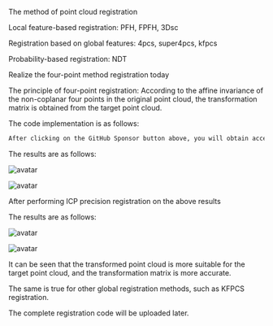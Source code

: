 The method of point cloud registration 

 Local feature-based registration: PFH, FPFH, 3Dsc 

 Registration based on global features: 4pcs, super4pcs, kfpcs 

 Probability-based registration: NDT 

 Realize the four-point method registration today 

 The principle of four-point registration: According to the affine invariance of the non-coplanar four points in the original point cloud, the transformation matrix is obtained from the target point cloud. 

 The code implementation is as follows: 

  ```python  
After clicking on the GitHub Sponsor button above, you will obtain access permissions to my private code repository ( https://github.com/slowlon/my_code_bar ) to view this blog code. By searching the code number of this blog, you can find the code you need, code number is: 2024020309573757377
  ```  
 The results are as follows: 

 ![avatar]( 2019041414563079.png) 

 ![avatar]( 20190414145648130.png) 

 After performing ICP precision registration on the above results 

 The results are as follows: 

 ![avatar]( 20190414151435104.png) 

 ![avatar]( 20190414151503247.png) 

 It can be seen that the transformed point cloud is more suitable for the target point cloud, and the transformation matrix is more accurate. 

 The same is true for other global registration methods, such as KFPCS registration. 

 The complete registration code will be uploaded later. 

